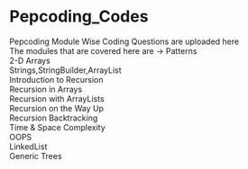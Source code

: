 # Pepcoding_Codes
Pepcoding Module Wise Coding Questions are uploaded here <br/>
The modules that are covered here are ->
Patterns  <br/>
2-D Arrays  <br/>
Strings,StringBuilder,ArrayList  <br/>
Introduction to Recursion  <br/>
Recursion in Arrays  <br/>
Recursion with ArrayLists  <br/>
Recursion on the Way Up <br/>
Recursion Backtracking <br/>
Time & Space Complexity  <br/>
OOPS<br/>
LinkedList</br>
Generic Trees</br>

</br>
